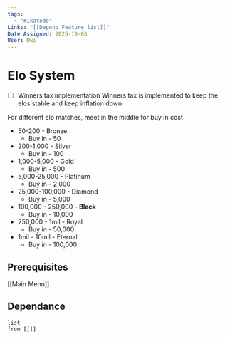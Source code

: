 ```yaml
---
tags:
  - "#ikatodo"
Links: "[[Depono Feature list]]"
Date Assigned: 2025-10-03
User: Owi
---
```


# Elo System
- [ ] Winners tax implementation 
    Winners tax is implemented to keep the elos stable and keep inflation down

For different elo matches, meet in the middle for buy in cost


- 50-200 - Bronze
    - Buy in - 50
- 200-1,000 - Silver
    - Buy in - 100
- 1,000-5,000 - Gold
    - Buy in - 500
- 5,000-25,000 - Platinum
    - Buy in - 2,000
- 25,000-100,000 - Diamond
    - Buy in - 5,000
- 100,000 - 250,000 - **Black**
    - Buy in - 10,000
- 250,000 - 1mil - Royal
    - Buy in - 50,000
- 1mil - 10mil - Eternal
    - Buy in - 100,000

## Prerequisites 
[[Main Menu]]

## Dependance

```dataview
list
from [[]]
```


